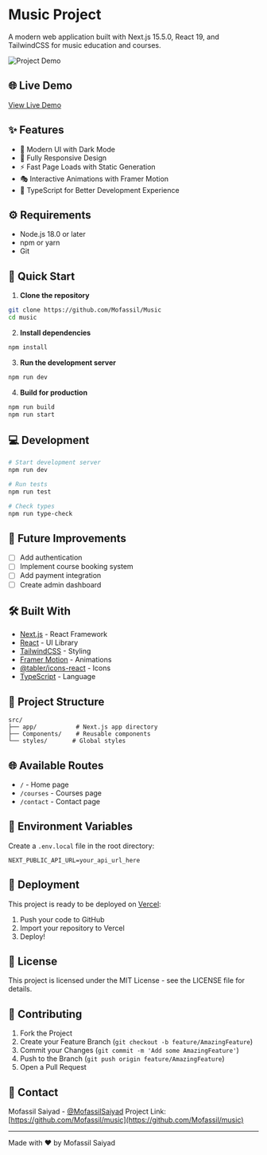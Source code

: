 # Music Project

A modern web application built with Next.js 15.5.0, React 19, and TailwindCSS for music education and courses.

![Project Demo](./public/demo-screenshot.png)

## 🌐 Live Demo
[View Live Demo](https://music-mofassil.vercel.app)

## ✨ Features

- 🎨 Modern UI with Dark Mode
- 📱 Fully Responsive Design 
- ⚡ Fast Page Loads with Static Generation
- 🎭 Interactive Animations with Framer Motion
- 🎯 TypeScript for Better Development Experience

## ⚙️ Requirements

- Node.js 18.0 or later
- npm or yarn
- Git

## 🚀 Quick Start

1. **Clone the repository**
```bash
git clone https://github.com/Mofassil/Music
cd music
```

2. **Install dependencies**
```bash
npm install
```

3. **Run the development server**
```bash
npm run dev
```

4. **Build for production**
```bash
npm run build
npm run start
```

## 💻 Development

```bash
# Start development server
npm run dev

# Run tests
npm run test

# Check types
npm run type-check
```

## 🎯 Future Improvements

- [ ] Add authentication
- [ ] Implement course booking system
- [ ] Add payment integration
- [ ] Create admin dashboard

## 🛠️ Built With

- [Next.js](https://nextjs.org/) - React Framework
- [React](https://reactjs.org/) - UI Library
- [TailwindCSS](https://tailwindcss.com/) - Styling
- [Framer Motion](https://www.framer.com/motion/) - Animations
- [@tabler/icons-react](https://tabler-icons.io/) - Icons
- [TypeScript](https://www.typescriptlang.org/) - Language

## 📁 Project Structure

```
src/
├── app/           # Next.js app directory
├── Components/    # Reusable components
└── styles/       # Global styles
```

## 🌐 Available Routes

- `/` - Home page
- `/courses` - Courses page
- `/contact` - Contact page

## 📝 Environment Variables

Create a `.env.local` file in the root directory:

```env
NEXT_PUBLIC_API_URL=your_api_url_here
```

## 🚀 Deployment

This project is ready to be deployed on [Vercel](https://vercel.com):

1. Push your code to GitHub
2. Import your repository to Vercel
3. Deploy!

## 📄 License

This project is licensed under the MIT License - see the LICENSE file for details.

## 🤝 Contributing

1. Fork the Project
2. Create your Feature Branch (`git checkout -b feature/AmazingFeature`)
3. Commit your Changes (`git commit -m 'Add some AmazingFeature'`)
4. Push to the Branch (`git push origin feature/AmazingFeature`)
5. Open a Pull Request

## 📧 Contact

Mofassil Saiyad - [@MofassilSaiyad](https://x.com/MofassilSaiyad)
Project Link: [https://github.com/Mofassil/music](https://github.com/Mofassil/music)

---
Made with ❤️ by Mofassil Saiyad
